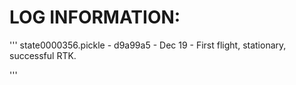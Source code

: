 
# LOG INFORMATION:

'''
state0000356.pickle - d9a99a5 - Dec 19 - First flight, stationary, successful RTK. 

'''